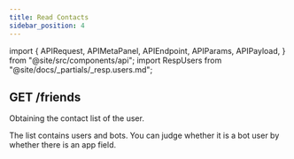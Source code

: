 ```yaml
---
title: Read Contacts
sidebar_position: 4
---
```


import {
  APIRequest,
  APIMetaPanel,
  APIEndpoint,
  APIParams,
  APIPayload,
} from "@site/src/components/api";
import RespUsers from "@site/docs/_partials/_resp.users.md";

## GET /friends

Obtaining the contact list of the user.

The list contains users and bots. You can judge whether it is a bot user by whether there is an app field.

<APIEndpoint url="/friends" />

<APIMetaPanel scope="CONTACTS:READ" />

<APIRequest title="Read Contacts" url="/friends" />

<RespUsers />
